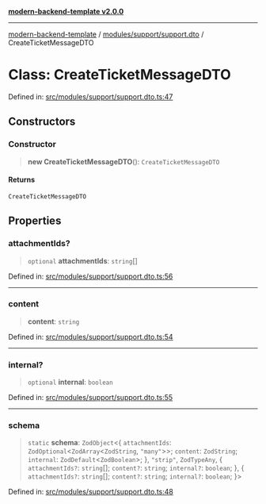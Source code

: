 [**modern-backend-template v2.0.0**](../../../../README.md)

***

[modern-backend-template](../../../../modules.md) / [modules/support/support.dto](../README.md) / CreateTicketMessageDTO

# Class: CreateTicketMessageDTO

Defined in: [src/modules/support/support.dto.ts:47](https://github.com/maemreyo/saas-4cus-nodejs/blob/2a5b3f3aa11335dfa561e80e1feabb8e6084261e/src/modules/support/support.dto.ts#L47)

## Constructors

### Constructor

> **new CreateTicketMessageDTO**(): `CreateTicketMessageDTO`

#### Returns

`CreateTicketMessageDTO`

## Properties

### attachmentIds?

> `optional` **attachmentIds**: `string`[]

Defined in: [src/modules/support/support.dto.ts:56](https://github.com/maemreyo/saas-4cus-nodejs/blob/2a5b3f3aa11335dfa561e80e1feabb8e6084261e/src/modules/support/support.dto.ts#L56)

***

### content

> **content**: `string`

Defined in: [src/modules/support/support.dto.ts:54](https://github.com/maemreyo/saas-4cus-nodejs/blob/2a5b3f3aa11335dfa561e80e1feabb8e6084261e/src/modules/support/support.dto.ts#L54)

***

### internal?

> `optional` **internal**: `boolean`

Defined in: [src/modules/support/support.dto.ts:55](https://github.com/maemreyo/saas-4cus-nodejs/blob/2a5b3f3aa11335dfa561e80e1feabb8e6084261e/src/modules/support/support.dto.ts#L55)

***

### schema

> `static` **schema**: `ZodObject`\<\{ `attachmentIds`: `ZodOptional`\<`ZodArray`\<`ZodString`, `"many"`\>\>; `content`: `ZodString`; `internal`: `ZodDefault`\<`ZodBoolean`\>; \}, `"strip"`, `ZodTypeAny`, \{ `attachmentIds?`: `string`[]; `content?`: `string`; `internal?`: `boolean`; \}, \{ `attachmentIds?`: `string`[]; `content?`: `string`; `internal?`: `boolean`; \}\>

Defined in: [src/modules/support/support.dto.ts:48](https://github.com/maemreyo/saas-4cus-nodejs/blob/2a5b3f3aa11335dfa561e80e1feabb8e6084261e/src/modules/support/support.dto.ts#L48)
